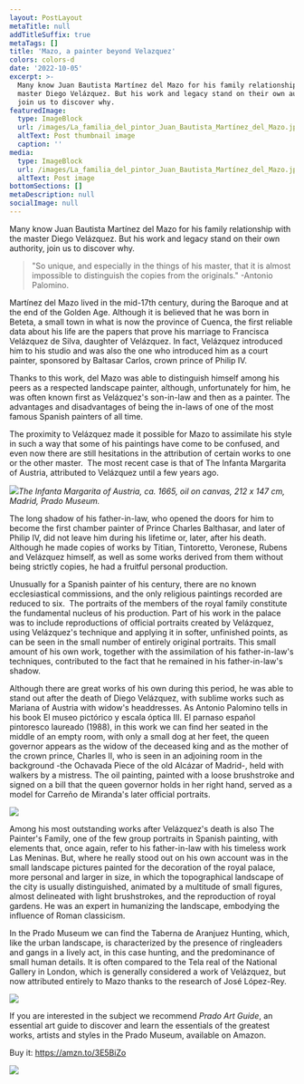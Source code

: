 ```yaml
---
layout: PostLayout
metaTitle: null
addTitleSuffix: true
metaTags: []
title: 'Mazo, a painter beyond Velazquez'
colors: colors-d
date: '2022-10-05'
excerpt: >-
  Many know Juan Bautista Martínez del Mazo for his family relationship with the
  master Diego Velázquez. But his work and legacy stand on their own authority,
  join us to discover why.
featuredImage:
  type: ImageBlock
  url: /images/La_familia_del_pintor_Juan_Bautista_Martínez_del_Mazo.jpg
  altText: Post thumbnail image
  caption: ''
media:
  type: ImageBlock
  url: /images/La_familia_del_pintor_Juan_Bautista_Martínez_del_Mazo.jpg
  altText: Post image
bottomSections: []
metaDescription: null
socialImage: null
---
```

Many know Juan Bautista Martínez del Mazo for his family relationship with the master Diego Velázquez. But his work and legacy stand on their own authority, join us to discover why.

> "So unique, and especially in the things of his master, that it is almost impossible to distinguish the copies from the originals." -Antonio Palomino.

Martínez del Mazo lived in the mid-17th century, during the Baroque and at the end of the Golden Age. Although it is believed that he was born in Beteta, a small town in what is now the province of Cuenca, the first reliable data about his life are the papers that prove his marriage to Francisca Velázquez de Silva, daughter of Velázquez. In fact, Velázquez introduced him to his studio and was also the one who introduced him as a court painter, sponsored by Baltasar Carlos, crown prince of Philip IV.

Thanks to this work, del Mazo was able to distinguish himself among his peers as a respected landscape painter, although, unfortunately for him, he was often known first as Velázquez's son-in-law and then as a painter. The advantages and disadvantages of being the in-laws of one of the most famous Spanish painters of all time.

The proximity to Velázquez made it possible for Mazo to assimilate his style in such a way that some of his paintings have come to be confused, and even now there are still hesitations in the attribution of certain works to one or the other master.  The most recent case is that of The Infanta Margarita of Austria, attributed to Velázquez until a few years ago.

![](https://dbe.rah.es/sites/default/files/styles/wide/public/imagenes/biografias/37980-Margarita-maria-teresa-de-austria.jpg)*The Infanta Margarita of Austria, ca. 1665, oil on canvas, 212 x 147 cm, Madrid, Prado Museum.*

The long shadow of his father-in-law, who opened the doors for him to become the first chamber painter of Prince Charles Balthasar, and later of Philip IV, did not leave him during his lifetime or, later, after his death. Although he made copies of works by Titian, Tintoretto, Veronese, Rubens and Velázquez himself, as well as some works derived from them without being strictly copies, he had a fruitful personal production.

Unusually for a Spanish painter of his century, there are no known ecclesiastical commissions, and the only religious paintings recorded are reduced to six.  The portraits of the members of the royal family constitute the fundamental nucleus of his production. Part of his work in the palace was to include reproductions of official portraits created by Velázquez, using Velázquez's technique and applying it in softer, unfinished points, as can be seen in the small number of entirely original portraits. This small amount of his own work, together with the assimilation of his father-in-law's techniques, contributed to the fact that he remained in his father-in-law's shadow.

Although there are great works of his own during this period, he was able to stand out after the death of Diego Velázquez, with sublime works such as Mariana of Austria with widow's headdresses. As Antonio Palomino tells in his book El museo pictórico y escala óptica III. El parnaso español pintoresco laureado (1988), in this work we can find her seated in the middle of an empty room, with only a small dog at her feet, the queen governor appears as the widow of the deceased king and as the mother of the crown prince, Charles II, who is seen in an adjoining room in the background -the Ochavada Piece of the old Alcázar of Madrid-, held with walkers by a mistress. The oil painting, painted with a loose brushstroke and signed on a bill that the queen governor holds in her right hand, served as a model for Carreño de Miranda's later official portraits.

![](https://2.bp.blogspot.com/-IJ0cMARDWW0/VTZem-2NrHI/AAAAAAAACqQ/87StoByVCCs/s1600/cii.png)

Among his most outstanding works after Velázquez's death is also The Painter's Family, one of the few group portraits in Spanish painting, with elements that, once again, refer to his father-in-law with his timeless work Las Meninas.
But, where he really stood out on his own account was in the small landscape pictures painted for the decoration of the royal palace, more personal and larger in size, in which the topographical landscape of the city is usually distinguished, animated by a multitude of small figures, almost delineated with light brushstrokes, and the reproduction of royal gardens. He was an expert in humanizing the landscape, embodying the influence of Roman classicism.

In the Prado Museum we can find the Taberna de Aranjuez Hunting, which, like the urban landscape, is characterized by the presence of ringleaders and gangs in a lively act, in this case hunting, and the predominance of small human details. It is often compared to the Tela real of the National Gallery in London, which is generally considered a work of Velázquez, but now attributed entirely to Mazo thanks to the research of José López-Rey.

![](https://upload.wikimedia.org/wikipedia/commons/c/c1/Velazquez-TelaReal.jpg)

If you are interested in the subject we recommend *Prado Art Guide*, an essential art guide to discover and learn the essentials of the greatest works, artists and styles in the Prado Museum,  available on Amazon.

Buy it: https://amzn.to/3E5BiZo

![](/images/1659105482.png)
